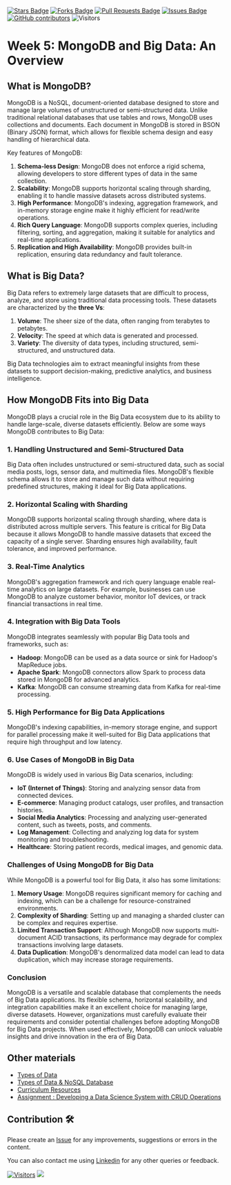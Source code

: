 <a href="https://github.com/drshahizan/HPDP/stargazers"><img src="https://img.shields.io/github/stars/drshahizan/HPDP" alt="Stars Badge"/></a>
<a href="https://github.com/drshahizan/HPDP/network/members"><img src="https://img.shields.io/github/forks/drshahizan/HPDP" alt="Forks Badge"/></a>
<a href="https://github.com/drshahizan/HPDP/pulls"><img src="https://img.shields.io/github/issues-pr/drshahizan/HPDP" alt="Pull Requests Badge"/></a>
<a href="https://github.com/drshahizan/HPDP/issues"><img src="https://img.shields.io/github/issues/drshahizan/HPDP" alt="Issues Badge"/></a>
<a href="https://github.com/drshahizan/HPDP/graphs/contributors"><img alt="GitHub contributors" src="https://img.shields.io/github/contributors/drshahizan/Python_Tutorial?color=2b9348"></a>
![Visitors](https://api.visitorbadge.io/api/visitors?path=https%3A%2F%2Fgithub.com%2Fdrshahizan%2FHPDP&labelColor=%23d9e3f0&countColor=%23697689&style=flat)

# Week 5: MongoDB and Big Data: An Overview

## What is MongoDB?
MongoDB is a NoSQL, document-oriented database designed to store and manage large volumes of unstructured or semi-structured data. Unlike traditional relational databases that use tables and rows, MongoDB uses collections and documents. Each document in MongoDB is stored in BSON (Binary JSON) format, which allows for flexible schema design and easy handling of hierarchical data.

Key features of MongoDB:
1. **Schema-less Design**: MongoDB does not enforce a rigid schema, allowing developers to store different types of data in the same collection.
2. **Scalability**: MongoDB supports horizontal scaling through sharding, enabling it to handle massive datasets across distributed systems.
3. **High Performance**: MongoDB's indexing, aggregation framework, and in-memory storage engine make it highly efficient for read/write operations.
4. **Rich Query Language**: MongoDB supports complex queries, including filtering, sorting, and aggregation, making it suitable for analytics and real-time applications.
5. **Replication and High Availability**: MongoDB provides built-in replication, ensuring data redundancy and fault tolerance.

## **What is Big Data?**
Big Data refers to extremely large datasets that are difficult to process, analyze, and store using traditional data processing tools. These datasets are characterized by the **three Vs**:
1. **Volume**: The sheer size of the data, often ranging from terabytes to petabytes.
2. **Velocity**: The speed at which data is generated and processed.
3. **Variety**: The diversity of data types, including structured, semi-structured, and unstructured data.

Big Data technologies aim to extract meaningful insights from these datasets to support decision-making, predictive analytics, and business intelligence.

## **How MongoDB Fits into Big Data**
MongoDB plays a crucial role in the Big Data ecosystem due to its ability to handle large-scale, diverse datasets efficiently. Below are some ways MongoDB contributes to Big Data:

### **1. Handling Unstructured and Semi-Structured Data**
Big Data often includes unstructured or semi-structured data, such as social media posts, logs, sensor data, and multimedia files. MongoDB's flexible schema allows it to store and manage such data without requiring predefined structures, making it ideal for Big Data applications.

### **2. Horizontal Scaling with Sharding**
MongoDB supports horizontal scaling through sharding, where data is distributed across multiple servers. This feature is critical for Big Data because it allows MongoDB to handle massive datasets that exceed the capacity of a single server. Sharding ensures high availability, fault tolerance, and improved performance.

### **3. Real-Time Analytics**
MongoDB's aggregation framework and rich query language enable real-time analytics on large datasets. For example, businesses can use MongoDB to analyze customer behavior, monitor IoT devices, or track financial transactions in real time.

### **4. Integration with Big Data Tools**
MongoDB integrates seamlessly with popular Big Data tools and frameworks, such as:
- **Hadoop**: MongoDB can be used as a data source or sink for Hadoop's MapReduce jobs.
- **Apache Spark**: MongoDB connectors allow Spark to process data stored in MongoDB for advanced analytics.
- **Kafka**: MongoDB can consume streaming data from Kafka for real-time processing.

### **5. High Performance for Big Data Applications**
MongoDB's indexing capabilities, in-memory storage engine, and support for parallel processing make it well-suited for Big Data applications that require high throughput and low latency.

### **6. Use Cases of MongoDB in Big Data**
MongoDB is widely used in various Big Data scenarios, including:
- **IoT (Internet of Things)**: Storing and analyzing sensor data from connected devices.
- **E-commerce**: Managing product catalogs, user profiles, and transaction histories.
- **Social Media Analytics**: Processing and analyzing user-generated content, such as tweets, posts, and comments.
- **Log Management**: Collecting and analyzing log data for system monitoring and troubleshooting.
- **Healthcare**: Storing patient records, medical images, and genomic data.

### **Challenges of Using MongoDB for Big Data**
While MongoDB is a powerful tool for Big Data, it also has some limitations:
1. **Memory Usage**: MongoDB requires significant memory for caching and indexing, which can be a challenge for resource-constrained environments.
2. **Complexity of Sharding**: Setting up and managing a sharded cluster can be complex and requires expertise.
3. **Limited Transaction Support**: Although MongoDB now supports multi-document ACID transactions, its performance may degrade for complex transactions involving large datasets.
4. **Data Duplication**: MongoDB's denormalized data model can lead to data duplication, which may increase storage requirements.

### **Conclusion**
MongoDB is a versatile and scalable database that complements the needs of Big Data applications. Its flexible schema, horizontal scalability, and integration capabilities make it an excellent choice for managing large, diverse datasets. However, organizations must carefully evaluate their requirements and consider potential challenges before adopting MongoDB for Big Data projects. When used effectively, MongoDB can unlock valuable insights and drive innovation in the era of Big Data.

## Other materials
- [Types of Data](https://github.com/drshahizan/special-topic-data-engineering/tree/main/materials/mongodb)
- [Types of Data & NoSQL Database](https://github.com/drshahizan/special-topic-data-engineering/blob/main/materials/notes/mod3.md)
- [Curriculum Resources](https://github.com/drshahizan/special-topic-data-engineering/blob/main/materials/mongodb/mongodb.md)
- [Assignment : Developing a Data Science System with CRUD Operations](https://github.com/drshahizan/special-topic-data-engineering/blob/main/materials/mongodb/assignment.md)

## Contribution 🛠️
Please create an [Issue](https://github.com/drshahizan/HPDP/issues) for any improvements, suggestions or errors in the content.

You can also contact me using [Linkedin](https://www.linkedin.com/in/drshahizan/) for any other queries or feedback.

[![Visitors](https://api.visitorbadge.io/api/visitors?path=https%3A%2F%2Fgithub.com%2Fdrshahizan&labelColor=%23697689&countColor=%23555555&style=plastic)](https://visitorbadge.io/status?path=https%3A%2F%2Fgithub.com%2Fdrshahizan)
![](https://hit.yhype.me/github/profile?user_id=81284918)




